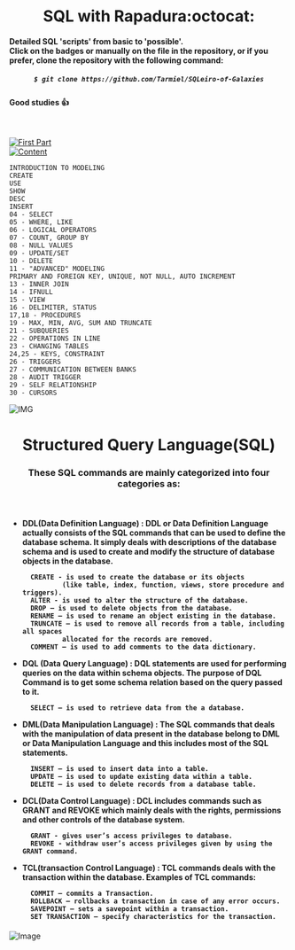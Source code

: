 <h1 align="center">SQL with Rapadura:octocat: </h1>

#### Detailed SQL 'scripts' from basic to 'possible'.<br>Click on the badges or manually on the file in the repository, or if you prefer, clone the repository with the following command:

<h5 align="center">
  
```bash
$ git clone https://github.com/Tarmiel/SQLeiro-of-Galaxies
```
</h6>

#### Good studies :+1:

<br>

[![First Part](https://img.shields.io/badge/-MySQL-4479A1?style=for-the-badge&logo=MySQL&logoWidth=78&logoColor=white&color=4479A1&labelColor=003B57)](https://github.com/Tarmiel/SQLeiro-of-Galaxies/tree/master/scripts__MySQL)
<br>
[![Content](https://img.shields.io/badge/-Content:-4479A1?style=for-the-badge&color=CC2927)](#)

    INTRODUCTION TO MODELING
    CREATE
    USE
    SHOW
    DESC
    INSERT
    04 - SELECT
    05 - WHERE, LIKE
    06 - LOGICAL OPERATORS
    07 - COUNT, GROUP BY
    08 - NULL VALUES
    09 - UPDATE/SET
    10 - DELETE
    11 - "ADVANCED" MODELING
    PRIMARY AND FOREIGN KEY, UNIQUE, NOT NULL, AUTO INCREMENT 
    13 - INNER JOIN
    14 - IFNULL
    15 - VIEW
    16 - DELIMITER, STATUS
    17,18 - PROCEDURES
    19 - MAX, MIN, AVG, SUM AND TRUNCATE
    21 - SUBQUERIES
    22 - OPERATIONS IN LINE
    23 - CHANGING TABLES
    24,25 - KEYS, CONSTRAINT
    26 - TRIGGERS
    27 - COMMUNICATION BETWEEN BANKS
    28 - AUDIT TRIGGER
    29 - SELF RELATIONSHIP
    30 - CURSORS

![IMG](https://img.wallpapersafari.com/desktop/1600/900/2/36/bOoCKX.jpg)

<h1 align="center">Structured Query Language(SQL)</h1>
<h3 align="center">These SQL commands are mainly categorized into four categories as:</h3>
<br>

<h4>

- DDL(Data Definition Language) : DDL or Data Definition Language actually consists of the SQL commands that can be used to define the database schema. It simply deals with descriptions of the database schema and is used to create and modify the structure of database objects in the database.

        CREATE - is used to create the database or its objects 
                (like table, index, function, views, store procedure and triggers).
        ALTER - is used to alter the structure of the database.
        DROP – is used to delete objects from the database.
        RENAME – is used to rename an object existing in the database.
        TRUNCATE – is used to remove all records from a table, including all spaces         
                allocated for the records are removed.
        COMMENT – is used to add comments to the data dictionary.

- DQL (Data Query Language) : DQL statements are used for performing queries on the data within schema objects. The purpose of DQL Command is to get some schema relation based on the query passed to it.

        SELECT – is used to retrieve data from the a database.

- DML(Data Manipulation Language) : The SQL commands that deals with the manipulation of data present in the database belong to DML or Data Manipulation Language and this includes most of the SQL statements.
    
        INSERT – is used to insert data into a table.
        UPDATE – is used to update existing data within a table.
        DELETE – is used to delete records from a database table.

- DCL(Data Control Language) : DCL includes commands such as GRANT and REVOKE which mainly deals with the rights, permissions and other controls of the database system.
 
        GRANT - gives user’s access privileges to database.
        REVOKE - withdraw user’s access privileges given by using the GRANT command.

- TCL(transaction Control Language) : TCL commands deals with the transaction within the database.
Examples of TCL commands:

        COMMIT – commits a Transaction.
        ROLLBACK – rollbacks a transaction in case of any error occurs.
        SAVEPOINT – sets a savepoint within a transaction.
        SET TRANSACTION – specify characteristics for the transaction.
  
</h4>

![Image](https://wpdeveloper.com.br/wp-content/uploads/2018/08/comandos-sql-uteis-wordpress.jpg)
